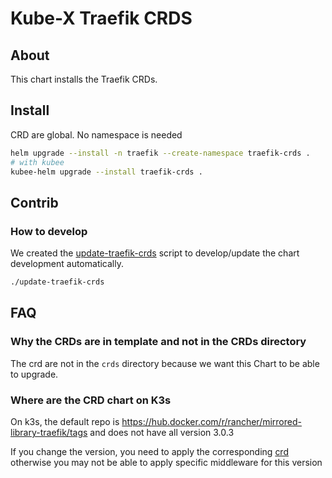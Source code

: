 # Kube-X Traefik CRDS


## About

This chart installs the Traefik CRDs.



## Install

CRD are global. No namespace is needed
```bash
helm upgrade --install -n traefik --create-namespace traefik-crds .
# with kubee
kubee-helm upgrade --install traefik-crds .
```

## Contrib

### How to develop

We created the [update-traefik-crds](update-traefik-crds) script
to develop/update the chart development automatically.

```bash
./update-traefik-crds
```

## FAQ

### Why the CRDs are in template and not in the CRDs directory

The crd are not in the `crds` directory
because we want this Chart to be able to upgrade.

### Where are the CRD chart on K3s

On k3s, the default repo is https://hub.docker.com/r/rancher/mirrored-library-traefik/tags
and does not have all version 3.0.3

If you change the version, you need to apply the corresponding [crd](https://doc.traefik.io/traefik/user-guides/crd-acme/#ingressroute-definition)
otherwise you may not be able to apply specific middleware for this version
